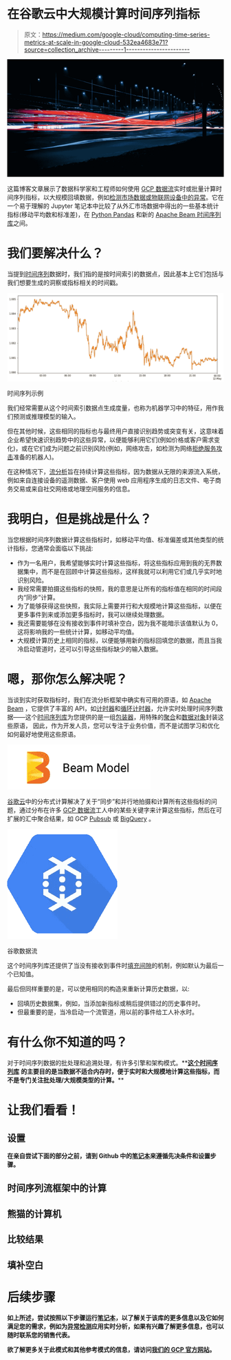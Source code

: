 # 在谷歌云中大规模计算时间序列指标

> 原文：<https://medium.com/google-cloud/computing-time-series-metrics-at-scale-in-google-cloud-532ea4683e71?source=collection_archive---------1----------------------->

![](img/4c0b24f6ecc05a94c724f71acf97c307.png)

这篇博客文章展示了数据科学家和工程师如何使用 [GCP 数据流](https://cloud.google.com/dataflow)实时或批量计算时间序列指标，以大规模回填数据，例如[检测市场数据或物联网设备中的异常](https://cloud.google.com/blog/products/data-analytics/anomaly-detection-using-streaming-analytics-and-ai)。它在一个易于理解的 Jupyter 笔记本中比较了从外汇市场数据中得出的一些基本统计指标(移动平均数和标准差)，在 [Python Pandas](https://pandas.pydata.org/) 和新的 [Apache Beam 时间序列库](https://github.com/GoogleCloudPlatform/dataflow-sample-applications/tree/master/timeseries-streaming)之间。

# 我们要解决什么？

当提到[时间序列](https://en.wikipedia.org/wiki/Time_series)数据时，我们指的是按时间索引的数据点，因此基本上它们包括与我们想要生成的洞察或指标相关的时间戳。

![](img/ecebe8489dcae89fc6dee96977884bb9.png)

时间序列示例

我们经常需要从这个时间索引数据点生成度量，也称为机器学习中的特征，用作我们预测或推理模型的输入。

但在其他时候，这些相同的指标也与最终用户直接识别趋势或突变有关，这意味着企业希望快速识别趋势中的这些异常，以便能够利用它们(例如价格或客户需求变化)，或在它们成为问题之前识别风险(例如，网络攻击，如检测为网络[拒绝服务攻击](https://en.wikipedia.org/wiki/Denial-of-service_attack)准备的机器人)。

在这种情况下，[流分析](https://cloud.google.com/learn/what-is-streaming-analytics)旨在持续计算这些指标，因为数据从无限的来源流入系统，例如来自连接设备的遥测数据、客户使用 web 应用程序生成的日志文件、电子商务交易或来自社交网络或地理空间服务的信息。

# 我明白，但是挑战是什么？

当您根据时间序列数据计算这些指标时，如移动平均值、标准偏差或其他类型的统计指标，您通常会面临以下挑战:

*   作为一名用户，我希望能够实时计算这些指标，将这些指标应用到我的无界数据集中，而不是在回顾中计算这些指标，这样我就可以利用它们或几乎实时地识别风险。
*   我经常需要拍摄这些指标的快照，我的意思是让所有的指标值在相同的时间段内“同步”计算。
*   为了能够获得这些快照，我实际上需要并行和大规模地计算这些指标，以便在更多事件到来或添加更多指标时，我可以继续处理数据。
*   我还需要能够在没有接收到事件时填补空白，因为我不能暗示该值默认为 0，这将影响我的一些统计计算，如移动平均值。
*   大规模计算历史上相同的指标，以便能够用新的指标回填您的数据，而且当我冷启动管道时，还可以引导这些指标缺少的输入数据。

# 嗯，那你怎么解决呢？

当谈到实时获取指标时，我们在流分析框架中确实有可用的原语，如 [Apache Beam](https://beam.apache.org/) ，它提供了丰富的 API，如[计时器](https://beam.apache.org/blog/timely-processing/)和[循环计时器](https://beam.apache.org/blog/looping-timers/)，允许实时处理时间序列数据——这个[时间序列库](https://github.com/GoogleCloudPlatform/dataflow-sample-applications/tree/master/timeseries-streaming)为您提供的是一组[包装器](https://github.com/GoogleCloudPlatform/dataflow-sample-applications/tree/master/timeseries-streaming#general-patterns)，用特殊的[聚合](https://github.com/GoogleCloudPlatform/dataflow-sample-applications/tree/master/timeseries-streaming#aggregations)和[数据对象](https://github.com/GoogleCloudPlatform/dataflow-sample-applications/tree/master/timeseries-streaming#data-proto-objects)封装这些原语， 因此，作为开发人员，您可以专注于业务价值，而不是试图学习和优化如何最好地使用这些原语。

![](img/9b96001dd84b2a71568711730703c2a1.png)

[谷歌云](https://cloud.google.com/)中的分布式计算解决了关于“同步”和并行地拍摄和计算所有这些指标的问题，通过分布在许多 [GCP 数据流](https://cloud.google.com/dataflow)工人中的某些关键字来计算这些指标，然后在可扩展的汇中聚合结果，如 GCP [Pubsub](https://cloud.google.com/pubsub) 或 [BigQuery](https://cloud.google.com/bigquery) 。

![](img/105773324eaad13dfd3bbfb0cc174a1b.png)

谷歌数据流

这个时间序列库还提供了当没有接收到事件时[填充间隙](https://github.com/GoogleCloudPlatform/dataflow-sample-applications/tree/master/timeseries-streaming#gap-filling)的机制，例如默认为最后一个已知值。

最后但同样重要的是，可以使用相同的构造来重新计算历史数据，以:

*   回填历史数据集，例如，当添加新指标或稍后提供错过的历史事件时。
*   但最重要的是，当冷启动一个流管道，用以前的事件给工人补水时。

# 有什么你不知道的吗？

对于时间序列数据的批处理和追溯处理，有许多引擎和架构模式。**[**这个时间序列库**](https://github.com/GoogleCloudPlatform/dataflow-sample-applications/tree/master/timeseries-streaming) **的主要目的是当数据不适合内存时，便于实时和大规模地计算这些指标，而不是专门关注批处理/大规模类型的计算。****

# **让我们看看！**

## **设置**

**在亲自尝试下面的部分之前，请到 Github 中的[笔记本](https://github.com/GoogleCloudPlatform/dataflow-sample-applications/blob/master/timeseries-streaming/timeseries-python-applications/notebooks/Comparing_metrics_with_Pandas.ipynb)来遵循先决条件和设置步骤。**

## **时间序列流框架中的计算**

## **熊猫的计算机**

## **比较结果**

## **填补空白**

# **后续步骤**

**如上所述，尝试按照以下步骤运行[笔记本](https://github.com/GoogleCloudPlatform/dataflow-sample-applications/blob/master/timeseries-streaming/timeseries-python-applications/notebooks/Comparing_metrics_with_Pandas.ipynb)，以了解关于该库的更多信息以及它如何满足您的需求，例如为[异常检测](https://cloud.google.com/blog/products/data-analytics/anomaly-detection-using-streaming-analytics-and-ai)应用实时分析，如果有兴趣了解更多信息，也可以随时联系您的销售代表。**

**欲了解更多关于此模式和其他参考模式的信息，请访问[我们的 GCP 官方网站](https://cloud.google.com/solutions/smart-analytics/reference-patterns/overview#anomaly_detection)。**